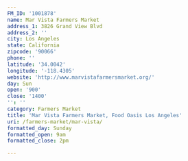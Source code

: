 ```yaml
---
FM_ID: '1001878'
name: Mar Vista Farmers Market
address_1: 3826 Grand View Blvd
address_2: ''
city: Los Angeles
state: California
zipcode: '90066'
phone: ''
latitude: '34.0042'
longitude: '-118.4305'
website: 'http://www.marvistafarmersmarket.org/'
day: Sun
open: '900'
close: '1400'
'': ''
category: Farmers Market
title: 'Mar Vista Farmers Market, Food Oasis Los Angeles'
uri: /farmers-market/mar-vista/
formatted_day: Sunday
formatted_open: 9am
formatted_close: 2pm

---
```

